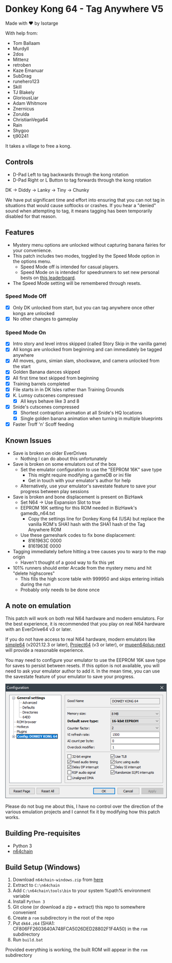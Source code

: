 # Donkey Kong 64 - Tag Anywhere V5

Made with ❤️ by Isotarge

With help from:
- Tom Ballaam
- Murdyll
- 2dos
- Mittenz
- retroben
- Kaze Emanuar
- SubDrag
- runehero123
- Skill
- TJ Blakely
- GloriousLiar
- Adam Whitmore
- Znernicus
- Zorulda
- ChristianVega64
- Rain
- Shygoo
- tj90241

It takes a village to free a kong.

## Controls
- D-Pad Left to tag backwards through the kong rotation
- D-Pad Right or L Button to tag forwards through the kong rotation

DK -> Diddy -> Lanky -> Tiny -> Chunky

We have put significant time and effort into ensuring that you can not tag in situations that would cause softlocks or crashes. If you hear a "denied" sound when attempting to tag, it means tagging has been temporarily disabled for that reason.

## Features
- Mystery menu options are unlocked without capturing banana fairies for your convenience.
- This patch includes two modes, toggled by the Speed Mode option in the options menu.
  - Speed Mode off is intended for casual players.
  - Speed Mode on is intended for speedrunners to set new personal bests on [this leaderboard](https://www.speedrun.com/dk64ce#Tag_Anywhere).
- The Speed Mode setting will be remembered through resets.

### Speed Mode Off
- [x] Only DK unlocked from start, but you can tag anywhere once other kongs are unlocked
- [x] No other changes to gameplay

### Speed Mode On
- [x] Intro story and level intros skipped (called Story Skip in the vanilla game)
- [x] All kongs are unlocked from beginning and can immediately be tagged anywhere
- [x] All moves, guns, simian slam, shockwave, and camera unlocked from the start
- [x] Golden Banana dances skipped
- [x] All first time text skipped from beginning
- [x] Training barrels completed
- [x] File starts in in DK Isles rather than Training Grounds
- [x] K. Lumsy cutscenes compressed
  - [x] All keys behave like 3 and 8
- [x] Snide's cutscenes compressed
  - [x] Shortest contraption animation at all Snide's HQ locations
  - [x] Single golden banana animation when turning in multiple blueprints
- [x] Faster Troff 'n' Scoff feeding

## Known Issues
- Save is broken on older EverDrives
  - Nothing I can do about this unfortunately
- Save is broken on some emulators out of the box
  - Set the emulator configuration to use the "EEPROM 16K" save type
    - This might require modifying a gameDB or ini file
    - Get in touch with your emulator's author for help
  - Alternatively, use your emulator's savestate feature to save your progress between play sessions
- Save is broken and bone displacement is present on BizHawk
  - Set N64 -> Use Expansion Slot to true
  - EEPROM 16K setting for this ROM needed in BizHawk's gamedb_n64.txt
    - Copy the settings line for Donkey Kong 64 (USA) but replace the vanilla ROM's SHA1 hash with the SHA1 hash of the Tag Anywhere ROM
  - Use these gameshark codes to fix bone displacement:
    - 8161963C 0000
    - 8161963E 0000
- Tagging immediately before hitting a tree causes you to warp to the map origin
  - Haven't thought of a good way to fix this yet
- 101% runners should enter Arcade from the mystery menu and hit "delete highscores"
  - This fills the high score table with 999950 and skips entering initials during the run
  - Probably only needs to be done once

## A note on emulation
This patch will work on both real N64 hardware and modern emulators. For the best experience, it is recommended that you play on real N64 hardware with an EverDrive64 v3 or later.

If you do not have access to real N64 hardware, modern emulators like [simple64](https://github.com/simple64/simple64/releases) (v2021.12.3 or later), [Project64](https://www.pj64-emu.com/) (v3 or later), or [mupen64plus-next](https://github.com/libretro/mupen64plus-libretro-nx) will provide a reasonable experience.

You may need to configure your emulator to use the EEPROM 16K save type for saves to persist between resets. If this option is not available, you will need to ask your emulator author to add it. In the mean time, you can use the savestate feature of your emulator to save your progress.

![Project64 EEPROM Configuration](build/pj64-eeprom-config.png)

Please do not bug me about this, I have no control over the direction of the various emulation projects and I cannot fix it by modifying how this patch works.

## Building Pre-requisites
- Python 3
- [n64chain](https://github.com/tj90241/n64chain/releases/tag/9.1.0)

## Build Setup (Windows)
1. Download ```n64chain-windows.zip``` from [here](https://github.com/tj90241/n64chain/releases/tag/9.1.0)
2. Extract to ```C:\n64chain```
3. Add ```C:\n64chain\tools\bin``` to your system %path% environment variable
4. Install ```Python 3```
5. Git clone (or download a zip + extract) this repo to somewhere convenient
6. Create a ```rom``` subdirectory in the root of the repo
7. Put ```dk64.z64``` (SHA1: CF806FF2603640A748FCA5026DED28802F1F4A50) in the ```rom``` subdirectory
8. Run ```build.bat```

Provided everything is working, the built ROM will appear in the ```rom``` subdirectory